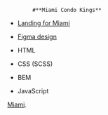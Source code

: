             #**Miami Condo Kings**

- <a href="https://RomaSheva1987.github.io/miami-landing/" target="_blank">Landing for Miami</a>

- <a href="https://www.figma.com/file/nHz8bflIwJaWP3P99vKTH5/miami_home_new?node-id=16033%3A3" target="_blank">Figma design </a>

- HTML

- CSS (SCSS)

- BEM

- JavaScript

[Miami](https://RomaSheva1987.github.io/miami-landing/).
